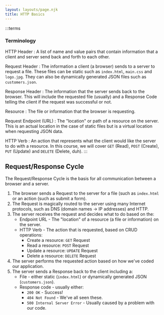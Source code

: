 ```yaml
---
layout: layouts/page.njk
title: HTTP Basics
---
```

:::terms
### Terminology
HTTP Header
: A list of name and value pairs that contain information that a client and server send back and forth to each other. 

Request Header
: The information a client (a browser) sends to a server to request a file. These files can be static such as `index.html`, `main.css` and `logo.jpg`. They can also be dynamically generated JSON files such as `customers.json`. 

Response Header
: The information that the server sends back to the browser. This will include the requested file (usually) and a Response Code telling the client if the request was successful or not.

Resource
: The file or information that the browser is requesting.

Request Endpoint (URL)
: The "location" or path of a resource on the server. This is an actual location in the case of static files but is a virtual location when requesting JSON data.

HTTP Verb
: An action that represents what the client would like the server to do with a resource. In this course, we will cover `GET` (Read), `POST` (Create), `PUT` (Update) and `DELETE` (Delete, duh).
:::

## Request/Response Cycle
The Request/Response Cycle is the basis for all communication between a browser and a server.
1. The browser sends a Request to the server for a file (such as `index.html` or an action (such as submit a form).
2. The Request is magically routed to the server using many Internet protocols, such as DNS (domain names -> IP addresses) and HTTP.
3. The server receives the request and decides what to do based on the:
    - Endpoint URL - The "location" of a resource (a file or information) on the server.
    - HTTP Verb - The action that is requested, based on CRUD operations:
        - Create a resource: `GET` Request
        - Read a resource: `POST` Request
        - Update a resource: `UPDATE` Request
        - Delete a resource: `DELETE` Request
4. The server performs the requested action based on how we've coded our application.
5. The server sends a Response back to the client including a:
    - File - either static (`index.html`) or dynamically generated JSON (`customers.json`).
    - Response code - usually either:
        - `200 OK` - Success!
        - `404 Not Found` - We've all seen these.
        - `500 Internal Server Error` - Usually caused by a problem with our code.

